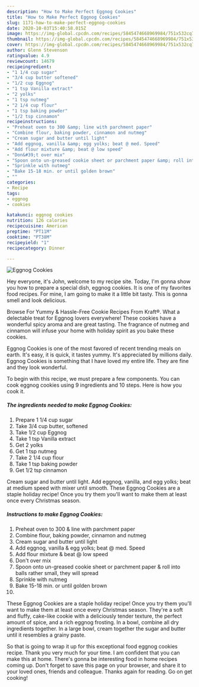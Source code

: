 ```yaml
---
description: "How to Make Perfect Eggnog Cookies"
title: "How to Make Perfect Eggnog Cookies"
slug: 1171-how-to-make-perfect-eggnog-cookies
date: 2020-10-03T15:40:58.015Z
image: https://img-global.cpcdn.com/recipes/5845474668969984/751x532cq70/eggnog-cookies-recipe-main-photo.jpg
thumbnail: https://img-global.cpcdn.com/recipes/5845474668969984/751x532cq70/eggnog-cookies-recipe-main-photo.jpg
cover: https://img-global.cpcdn.com/recipes/5845474668969984/751x532cq70/eggnog-cookies-recipe-main-photo.jpg
author: Glenn Stevenson
ratingvalue: 4.9
reviewcount: 14679
recipeingredient:
- "1 1/4 cup sugar"
- "3/4 cup butter softened"
- "1/2 cup Eggnog"
- "1 tsp Vanilla extract"
- "2 yolks"
- "1 tsp nutmeg"
- "2 1/4 cup flour"
- "1 tsp baking powder"
- "1/2 tsp cinnamon"
recipeinstructions:
- "Preheat oven to 300 &amp; line with parchment paper"
- "Combine flour, baking powder, cinnamon and nutmeg"
- "Cream sugar and butter until light"
- "Add eggnog, vanilla &amp; egg yolks; beat @ med. Speed"
- "Add flour mixture &amp; beat @ low speed"
- "Don&#39;t over mix"
- "Spoon onto un-greased cookie sheet or parchment paper &amp; roll into balls rather small, they will spread"
- "Sprinkle with nutmeg"
- "Bake 15-18 min. or until golden brown"
- ""
categories:
- Recipe
tags:
- eggnog
- cookies

katakunci: eggnog cookies 
nutrition: 126 calories
recipecuisine: American
preptime: "PT11M"
cooktime: "PT38M"
recipeyield: "1"
recipecategory: Dinner

---
```



![Eggnog Cookies](https://img-global.cpcdn.com/recipes/5845474668969984/751x532cq70/eggnog-cookies-recipe-main-photo.jpg)

Hey everyone, it's John, welcome to my recipe site. Today, I'm gonna show you how to prepare a special dish, eggnog cookies. It is one of my favorites food recipes. For mine, I am going to make it a little bit tasty. This is gonna smell and look delicious.

Browse For Yummy &amp; Hassle-Free Cookie Recipes From Kraft®. What a delectable treat for Eggnog lovers everywhere! These cookies have a wonderful spicy aroma and are great tasting. The fragrance of nutmeg and cinnamon will infuse your home with holiday spirit as you bake these cookies.

Eggnog Cookies is one of the most favored of recent trending meals on earth. It's easy, it is quick, it tastes yummy. It's appreciated by millions daily. Eggnog Cookies is something that I have loved my entire life. They are fine and they look wonderful.


To begin with this recipe, we must prepare a few components. You can cook eggnog cookies using 9 ingredients and 10 steps. Here is how you cook it.

<!--inarticleads1-->

##### The ingredients needed to make Eggnog Cookies:

1. Prepare 1 1/4 cup sugar
1. Take 3/4 cup butter, softened
1. Take 1/2 cup Eggnog
1. Take 1 tsp Vanilla extract
1. Get 2 yolks
1. Get 1 tsp nutmeg
1. Take 2 1/4 cup flour
1. Take 1 tsp baking powder
1. Get 1/2 tsp cinnamon


Cream sugar and butter until light. Add eggnog, vanilla, and egg yolks; beat at medium speed with mixer until smooth. These Eggnog Cookies are a staple holiday recipe! Once you try them you&#39;ll want to make them at least once every Christmas season. 

<!--inarticleads2-->

##### Instructions to make Eggnog Cookies:

1. Preheat oven to 300 &amp; line with parchment paper
1. Combine flour, baking powder, cinnamon and nutmeg
1. Cream sugar and butter until light
1. Add eggnog, vanilla &amp; egg yolks; beat @ med. Speed
1. Add flour mixture &amp; beat @ low speed
1. Don&#39;t over mix
1. Spoon onto un-greased cookie sheet or parchment paper &amp; roll into balls rather small, they will spread
1. Sprinkle with nutmeg
1. Bake 15-18 min. or until golden brown
1. 


These Eggnog Cookies are a staple holiday recipe! Once you try them you&#39;ll want to make them at least once every Christmas season. They&#39;re a soft and fluffy, cake-like cookie with a deliciously tender texture, the perfect amount of spice, and a rich eggnog frosting. In a bowl, combine all dry ingredients together. In a large bowl, cream together the sugar and butter until it resembles a grainy paste. 

So that is going to wrap it up for this exceptional food eggnog cookies recipe. Thank you very much for your time. I am confident that you can make this at home. There's gonna be interesting food in home recipes coming up. Don't forget to save this page on your browser, and share it to your loved ones, friends and colleague. Thanks again for reading. Go on get cooking!
